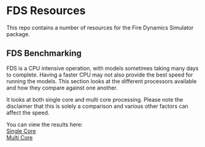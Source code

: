 # FDS Resources

This repo contains a number of resources for the Fire Dynamics Simulator
package.

## FDS Benchmarking

FDS is a CPU intensive operation, with models sometimes taking many days to
complete. Having a faster CPU may not also provide the best speed for running
the models. This section looks at the different processors available and how
they compare against one another.

It looks at both single core and multi core processing. Please note the
disclaimer that this is solely a comparison and various other factors can affect
the speed.

You can view the results here:  
[Single Core](https://github.com/drezha/FDS_Resources/blob/master/FDS%20Benchmarking%20Files/Single%20Core%20Benchmarks.md)   
[Multi Core](https://github.com/drezha/FDS_Resources/blob/master/FDS%20Benchmarking%20Files/Multi%20Core%20Benchmarks.md) 
